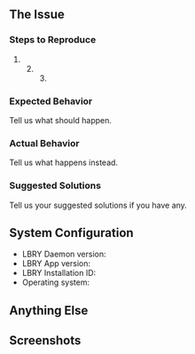 <!--
Thanks for reporting an issue to LBRY and helping us improve!

To make it possible for us to help you, please fill out below information carefully.

Before reporting any issues, please make sure that you're using the latest version.
- App releases: https://github.com/lbryio/lbry-desktop/releases
- Standalone daemon: https://github.com/lbryio/lbry/releases

We are also available on live chat at https://chat.lbry.io
-->

## The Issue

### Steps to Reproduce

1.  2.  3.

### Expected Behavior

Tell us what should happen.

### Actual Behavior

Tell us what happens instead.

### Suggested Solutions

Tell us your suggested solutions if you have any.

## System Configuration

<!-- For the app, this info is in the About section at the bottom of the Help page.
     You can include a screenshot instead of typing it out -->

<!-- For the daemon, run:
     curl 'http://localhost:5279' --data '{"method":"version"}'
     and include the full output -->

- LBRY Daemon version:
- LBRY App version:
- LBRY Installation ID:
- Operating system:

## Anything Else

<!-- Include anything else that does not fit into the above sections -->

## Screenshots

<!-- If a screenshot would help explain the bug, please include one or two here -->
